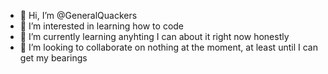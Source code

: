 - 👋 Hi, I’m @GeneralQuackers
- 👀 I’m interested in learning how to code
- 🌱 I’m currently learning anyhting I can about it right now honestly
- 💞️ I’m looking to collaborate on nothing at the moment, at least until I can get my bearings


<!---
GeneralQuackers/GeneralQuackers is a ✨ special ✨ repository because its `README.md` (this file) appears on your GitHub profile.
You can click the Preview link to take a look at your changes.
--->
